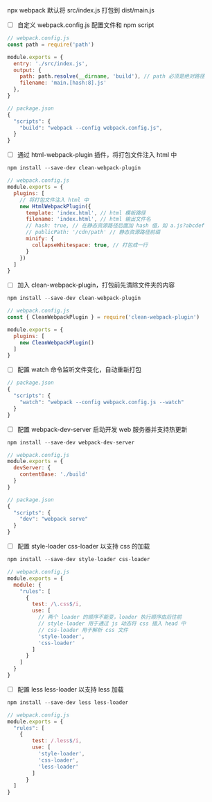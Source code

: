 npx webpack 默认将 src/index.js 打包到 dist/main.js

- [ ] 自定义 webpack.config.js 配置文件和 npm script
```js
// webpack.config.js
const path = require('path')

module.exports = {
  entry: './src/index.js',
  output: {
    path: path.resolve(__dirname, 'build'), // path 必须是绝对路径
    filename: 'main.[hash:8].js'
  },
}

// package.json
{
  "scripts": {
    "build": "webpack --config webpack.config.js",
  }
}
```
- [ ] 通过 html-webpack-plugin 插件，将打包文件注入 html 中
```js
npm install --save-dev clean-webpack-plugin

// webpack.config.js
module.exports = {
  plugins: [
    // 将打包文件注入 html 中
    new HtmlWebpackPlugin({
      template: 'index.html', // html 模板路径
      filename: 'index.html', // html 输出文件名
      // hash: true, // 在静态资源路径后面加 hash 值，如 a.js?abcdef
      // publicPath: '/cdn/path' // 静态资源路径前缀
      minify: {
        collapseWhitespace: true, // 打包成一行
      }
    })
  ]
}
```
- [ ] 加入 clean-webpack-plugin，打包前先清除文件夹的内容
```js
npm install --save-dev clean-webpack-plugin

// webpack.config.js
const { CleanWebpackPlugin } = require('clean-webpack-plugin')

module.exports = {
  plugins: [
    new CleanWebpackPlugin()
  ]
}
```
- [ ] 配置 watch 命令监听文件变化，自动重新打包
```js
// package.json
{
  "scripts": {
    "watch": "webpack --config webpack.config.js --watch"
  }
}
```
- [ ] 配置 webpack-dev-server 启动开发 web 服务器并支持热更新
```js
npm install --save-dev webpack-dev-server

// webpack.config.js
module.exports = {
  devServer: {
    contentBase: './build'
  }
}

// package.json
{
  "scripts": {
    "dev": "webpack serve"
  }
}
```

- [ ] 配置 style-loader css-loader 以支持 css 的加载
```js
npm install --save-dev style-loader css-loader

// webpack.config.js
module.exports = {
  module: {
    "rules": [
      {
        test: /\.css$/i,
        use: [
          // 两个 loader 的顺序不能变，loader 执行顺序由后往前
          // style-loader 用于通过 js 动态将 css 插入 head 中
          // css-loader 用于解析 css 文件
          'style-loader',
          'css-loader'
        ]
      }
    ]
  }
}
```

- [ ] 配置 less less-loader 以支持 less 加载
```js
npm install --save-dev less less-loader

// webpack.config.js
module.exports = {
  "rules": [
    {
        test: /.less$/i,
        use: [
          'style-loader',
          'css-loader',
          'less-loader'
        ]
      }
  ]
}
```